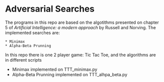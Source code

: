 # Adversarial Searches

The programs in this repo are based on the algotithms presented on chapter 5 of <i>Artificial Intelligence: a modern approach</i> by Russell and Norving.
The implemented searches are:

    * Minimax
    * Alpha-Beta Prunning

In this repo there is one 2 player game: Tic Tac Toe, and the algorithms are in different scripts

   * Minimax implemented on TTT_minimax.py
   * Alpha-Beta Prunning implemented on TTT_alhpa_beta.py
